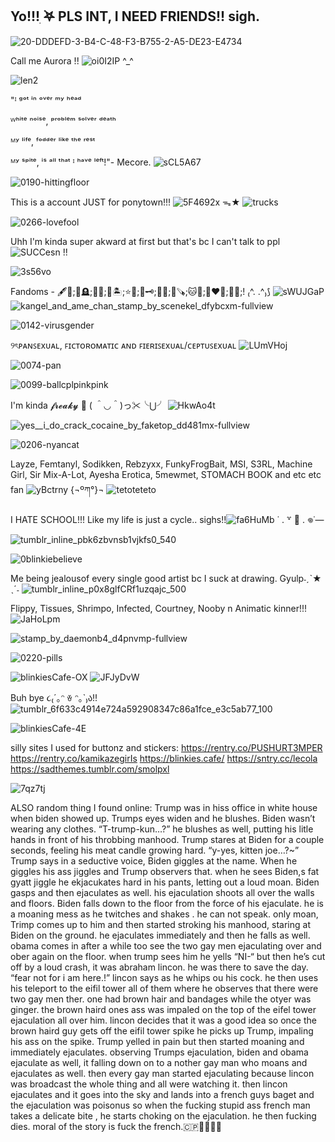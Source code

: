 ## Yo!!!ִ ࣪𖤐 PLS INT, I NEED FRIENDS!! sigh.
![20-DDDEFD-3-B4-C-48-F3-B755-2-A5-DE23-E4734](https://github.com/user-attachments/assets/b1097022-919d-48f4-96e8-1a24b8588e4f)

Call me Aurora !! ![oi0I2IP](https://github.com/user-attachments/assets/10abd328-b007-4631-990c-c64267dbd4cb)
 ^_^

![len2](https://github.com/user-attachments/assets/63ce6ce7-544b-4e06-8dc7-33427e29ba5a)

"ᴵ ᵍᵒᵗ ⁱⁿ ᵒᵛᵉʳ ᵐʸ ʰᵉᵃᵈ

ᵂʰⁱᵗᵉ ⁿᵒⁱˢᵉ, ᵖʳᵒᵇˡᵉᵐ ˢᵒˡᵛᵉʳ ᵈᵉᵃᵗʰ

ᴹʸ ˡⁱᶠᵉ, ᶠᵒᵈᵈᵉʳ ˡⁱᵏᵉ ᵗʰᵉ ʳᵉˢᵗ

ᴹʸ ˢᵖⁱᵗᵉ, ⁱˢ ᵃˡˡ ᵗʰᵃᵗ ᴵ ʰᵃᵛᵉ ˡᵉᶠᵗ!"- Mecore. ![sCL5A67](https://github.com/user-attachments/assets/145826bc-cc48-47e0-9e36-faf280dfda1d)



![0190-hittingfloor](https://github.com/user-attachments/assets/802f7560-53b9-4fcb-a32b-47978d92e7ea)


This is a account JUST for ponytown!!! ![5F4692x](https://github.com/user-attachments/assets/633a8993-47f0-4ccc-8778-d4adf51c9f46) ᯓ★
![trucks](https://github.com/user-attachments/assets/ff99474c-396c-44b7-afb0-f4b5878c1a5e)

![0266-lovefool](https://github.com/user-attachments/assets/60a22438-3db9-4f49-82a0-73ce5b98a532)

Uhh I'm kinda super akward at first but that's bc I can't talk to ppl ![SUCCesn](https://github.com/user-attachments/assets/af2d8c17-e65d-442f-8488-3e8f25b7556f) !!

![3s56vo](https://github.com/user-attachments/assets/b566134e-1cb8-4dd4-9628-f938ff6c018b)

Fandoms - 🖋️🎀;🔦🪦;🦊🩷;💭🏝️;⭐🦖;🍷🗝️;👑🍪;🌳🪚;🐱🌈;💚❤️💛;🌿🌂;! ₍^. .^₎⟆ 
![sWUJGaP](https://github.com/user-attachments/assets/f5ed884e-eb83-42c4-b30c-cc03d031b923)
![kangel_and_ame_chan_stamp_by_scenekel_dfybcxm-fullview](https://github.com/user-attachments/assets/a341656f-b778-42fb-b11f-5088add14e72)

![0142-virusgender](https://github.com/user-attachments/assets/b86f2b59-8b6a-4012-a76a-b26594e2113b)

୨ৎᴘᴀɴꜱᴇxᴜᴀʟ, ꜰɪᴄᴛᴏʀᴏᴍᴀᴛɪᴄ ᴀɴᴅ ꜰɪᴇʀɪꜱᴇxᴜᴀʟ/ᴄᴇᴘᴛᴜꜱᴇxᴜᴀʟ ![LUmVHoj](https://github.com/user-attachments/assets/ae9e60c1-6ba7-47ff-a637-83ad3f2940b6)

![0074-pan](https://github.com/user-attachments/assets/26a40d75-cb1b-4013-9039-bbd4ae921081)

![0099-ballcplpinkpink](https://github.com/user-attachments/assets/15d95537-3ace-4745-a419-ed5f3e664340)

I'm kinda 𝓯𝓻𝓮𝓪𝓴𝔂 👅 ( ＾◡＾)っ✂╰⋃╯ ![HkwAo4t](https://github.com/user-attachments/assets/3460fe7c-63a1-48c6-aa35-722643f8eaad)

![yes__i_do_crack_cocaine_by_faketop_dd481mx-fullview](https://github.com/user-attachments/assets/d21f3d82-917e-4139-b85c-3fb7c18fc63e)

![0206-nyancat](https://github.com/user-attachments/assets/f981a81c-70a6-49a2-87c1-4a3dcdd70863)

Layze, Femtanyl, Sodikken, Rebzyxx, FunkyFrogBait, MSI, S3RL, Machine Girl, Sir Mix-A-Lot, Ayesha Erotica, 5mewmet, STOMACH BOOK and etc etc fan ![yBctrny](https://github.com/user-attachments/assets/3491a2e0-91ed-4b47-ae8f-0ec460ef265e) {¬ºཀ°}¬
 ![tetoteteto](https://github.com/user-attachments/assets/24acbcff-4384-4ba0-a8f4-31d143ac581b)

I HATE SCHOOL!!! Like my life is just a cycle.. sighs!!![fa6HuMb](https://github.com/user-attachments/assets/149e4f7d-19ba-4a07-8208-565c3cf21208) ˙ . ꒷ 🍰 . 𖦹˙—

![tumblr_inline_pbk6zbvnsb1vjkfs0_540](https://github.com/user-attachments/assets/8d4a74ac-cb7f-42da-94ae-ac93dec5452f)

![0blinkiebelieve](https://github.com/user-attachments/assets/2576e2bb-bef8-4f74-b7af-b8c790105b00)

Me being jealousof every single good artist bc I suck at drawing. Gyulp˗ˏˋ★ ˎˊ˗ 
![tumblr_inline_p0x8glfCRf1uzqajc_500](https://github.com/user-attachments/assets/654e1cf8-1646-49a2-bd7c-0d7f7e2632d6)

Flippy, Tissues, Shrimpo, Infected, Courtney, Nooby n Animatic kinner!!!![JaHoLpm](https://github.com/user-attachments/assets/2dd0ad01-774a-4e8d-955a-c66f109b0249)

![stamp_by_daemonb4_d4pnvmp-fullview](https://github.com/user-attachments/assets/41c43536-486f-4b4a-b5bb-19663f3e5985)

![0220-pills](https://github.com/user-attachments/assets/9f12f6b5-8b09-45ae-a82e-5f8a654745e9)

![blinkiesCafe-OX](https://github.com/user-attachments/assets/0c09809c-5e76-415c-b304-87a866fa70be)
![JFJyDvW](https://github.com/user-attachments/assets/0de3a514-1fb7-4b49-8199-c100322be1b8)

Buh bye ૮₍´｡ᵔ ꈊ ᵔ｡`₎ა!!![tumblr_6f633c4914e724a592908347c86a1fce_e3c5ab77_100](https://github.com/user-attachments/assets/6a17a39a-496c-43c6-b0ad-cddf67544760)

![blinkiesCafe-4E](https://github.com/user-attachments/assets/d4f45c70-41cf-4d2f-a796-23255ce50970)

silly sites I used for buttonz and stickers: https://rentry.co/PUSHURT3MPER https://rentry.co/kamikazegirIs https://blinkies.cafe/ https://sntry.cc/lecola https://sadthemes.tumblr.com/smolpxl

![7qz7tj](https://github.com/user-attachments/assets/81f1173e-9a93-4604-bc5c-1a0e7a900d9b)


ALSO random thing I found online: 
Trump was in hiss office in white house when biden showed up. Trumps eyes widen and he blushes. Biden wasn’t wearing any clothes. “T-trump-kun…?” he blushes as well, putting his litle hands in front of his throbbing manhood. Trump stares at Biden for a couple seconds, feeling his meat candle growing hard. “y-yes, kitten joe…?~” Trump says in a seductive voice, Biden giggles at the name. When he giggles his ass jiggles and Trump observers that. when he sees Biden,s fat gyatt jiggle he ekjacukates hard in his pants, letting out a loud moan. Biden gasps and then ejaculates as well. his ejaculation shoots all over the walls and floors. Biden falls down to the floor from the force of his ejaculate. he is a moaning mess as he twitches and shakes . he can not speak. only moan, Trimp comes up to him and then started stroking his manhood, staring at Biden on the ground. he ejaculates immediately and then he falls as well. obama comes in after a while too see the two gay men ejaculating over and ober again on the floor. when trump sees him he yells “NI-“ but then he’s cut off by a loud crash, it was abraham lincon. he was there to save the day. “fear not for i am here.!” lincon says as he whips ou his cock. he then uses his teleport to the eifil tower all of them where he observes that there were two gay men ther. one had brown hair and bandages while the otyer was ginger. the brown haird ones ass was impaled on the top of the eifel tower ejaculation all over him. lincon decides that it was a good idea so once the brown haird guy gets off the eifil tower spike he picks up Trump, impaling his ass on the spike. Trump yelled in pain but then started moaning and immediately ejaculates. observing Trumps ejaculation, biden and obama ejaculate as well, it falling down on to a nother gay man who moans and ejaculates as well. then every gay man started ejaculating because lincon was broadcast the whole thing and all were watching it. then lincon ejaculates and it goes into the sky and lands into a french guys baget and the ejaculation was poisonus so when the fucking stupid ass french man takes a delicate bite , he starts choking on the ejaculation. he then fucking dies. moral of the story is fuck the french.🇨🇵🥐🥖🗼🌿
<!--
**Bleh-OuO/Bleh-OuO** is a ✨ _special_ ✨ repository because its `README.md` (this file) appears on your GitHub profile.

Here are some ideas to get you started:

- 🔭 I’m currently working on ...
- 🌱 I’m currently learning ...
- 👯 I’m looking to collaborate on ...
- 🤔 I’m looking for help with ...![tumblr_inline_pgraffnuNe1v11djx_1280](https://github.com/user-attachments/assets/61b7a5e1-afcf-4a21-b68d-2e2259d1be34)

- 💬 Ask me about ...
- 📫 How to reach me: ...
- 😄 Pronouns: ...
- ⚡ Fun fact: ...
-->
